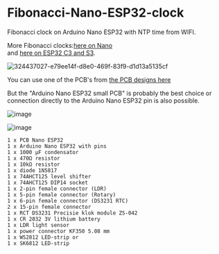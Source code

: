 # Fibonacci-Nano-ESP32-clock
Fibonacci clock on Arduino Nano ESP32 with NTP time from WIFI.

More Fibonacci clocks:[here on Nano ](https://github.com/ednieuw/Fibonacci-Vierkantekokerklok)<br>
and [here on ESP32 C3 and S3](https://github.com/ednieuw/Fibonacci-ESP32-C3-S3-Clock).

![324437027-e79ee14f-d8e0-469f-83f9-d1d13a5135cf](https://github.com/user-attachments/assets/dfa9f4b1-f42c-4eee-beea-c9c7c5491311)

You can use one of the PCB's from [the PCB designs here](https://github.com/ednieuw/NanoESP32PCB)

But the "Arduino Nano ESP32 small PCB" is probably the best choice or connection directly to the Arduino Nano ESP32 pin is also possible.

![image](https://github.com/user-attachments/assets/e39ba5ca-d649-4f43-8106-5f46e602dc66)

![image](https://github.com/user-attachments/assets/dacd3f89-f4d3-4dd8-9007-4a9766bb75ff)


```
1 x PCB Nano ESP32
1 x Arduino Nano ESP32 with pins
1 x 1000 µF condensator 
1 x 470Ω resistor
1 x 10kΩ resistor
1 x diode 1N5817
1 x 74AHCT125 level shifter
1 x 74AHCT125 DIP14 socket
1 x 2-pin female connector (LDR)
1 x 5-pin female connector (Rotary)
1 x 6-pin female connector (DS3231 RTC)
2 x 15-pin female connector
1 x RCT DS3231 Precisie klok module ZS-042
1 x CR 2032 3V lithium battery
1 x LDR light sensor 
1 x power connector KF350 5.08 mm
1 x WS2812 LED-strip or
1 x SK6812 LED-strip 
```
